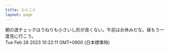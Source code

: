 ```yaml
---
title: ひとこと
layout: page
---
```

<div class="box" dt="1677547331865">
  朝の波チェックはうねりも小さいし形が良くない。午前はお休みだな。昼もう一度見に行こう。
  <div class="content is-small">Tue Feb 28 2023 10:22:11 GMT+0900 (日本標準時)</div>
</div>